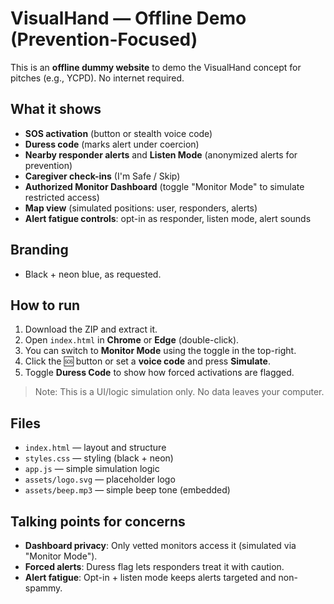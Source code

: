 # VisualHand — Offline Demo (Prevention-Focused)

This is an **offline dummy website** to demo the VisualHand concept for pitches (e.g., YCPD). No internet required.

## What it shows
- **SOS activation** (button or stealth voice code)
- **Duress code** (marks alert under coercion)
- **Nearby responder alerts** and **Listen Mode** (anonymized alerts for prevention)
- **Caregiver check-ins** (I'm Safe / Skip)
- **Authorized Monitor Dashboard** (toggle "Monitor Mode" to simulate restricted access)
- **Map view** (simulated positions: user, responders, alerts)
- **Alert fatigue controls**: opt-in as responder, listen mode, alert sounds

## Branding
- Black + neon blue, as requested.

## How to run
1. Download the ZIP and extract it.
2. Open `index.html` in **Chrome** or **Edge** (double-click).
3. You can switch to **Monitor Mode** using the toggle in the top-right.
4. Click the 🆘 button or set a **voice code** and press **Simulate**.
5. Toggle **Duress Code** to show how forced activations are flagged.

> Note: This is a UI/logic simulation only. No data leaves your computer.

## Files
- `index.html` — layout and structure
- `styles.css` — styling (black + neon)
- `app.js` — simple simulation logic
- `assets/logo.svg` — placeholder logo
- `assets/beep.mp3` — simple beep tone (embedded)

## Talking points for concerns
- **Dashboard privacy**: Only vetted monitors access it (simulated via "Monitor Mode").
- **Forced alerts**: Duress flag lets responders treat it with caution.
- **Alert fatigue**: Opt-in + listen mode keeps alerts targeted and non-spammy.
